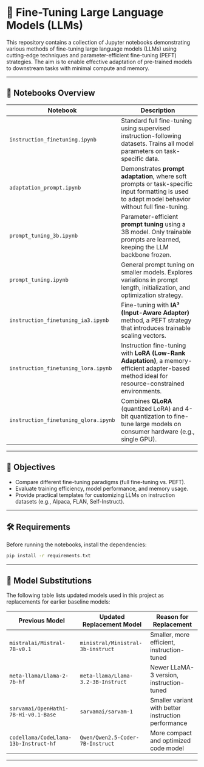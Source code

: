 # 🔧 Fine-Tuning Large Language Models (LLMs)

This repository contains a collection of Jupyter notebooks demonstrating various methods of fine-tuning large language models (LLMs) using cutting-edge techniques and parameter-efficient fine-tuning (PEFT) strategies. The aim is to enable effective adaptation of pre-trained models to downstream tasks with minimal compute and memory.

---

## 📁 Notebooks Overview

| Notebook | Description |
|----------|-------------|
| `instruction_finetuning.ipynb` | Standard full fine-tuning using supervised instruction-following datasets. Trains all model parameters on task-specific data. |
| `adaptation_prompt.ipynb` | Demonstrates **prompt adaptation**, where soft prompts or task-specific input formatting is used to adapt model behavior without full fine-tuning. |
| `prompt_tuning_3b.ipynb` | Parameter-efficient **prompt tuning** using a 3B model. Only trainable prompts are learned, keeping the LLM backbone frozen. |
| `prompt_tuning.ipynb` | General prompt tuning on smaller models. Explores variations in prompt length, initialization, and optimization strategy. |
| `instruction_finetuning_ia3.ipynb` | Fine-tuning with **IA³ (Input-Aware Adapter)** method, a PEFT strategy that introduces trainable scaling vectors. |
| `instruction_finetuning_lora.ipynb` | Instruction fine-tuning with **LoRA (Low-Rank Adaptation)**, a memory-efficient adapter-based method ideal for resource-constrained environments. |
| `instruction_finetuning_qlora.ipynb` | Combines **QLoRA** (quantized LoRA) and 4-bit quantization to fine-tune large models on consumer hardware (e.g., single GPU). |

---

## 🔬 Objectives

- Compare different fine-tuning paradigms (full fine-tuning vs. PEFT).
- Evaluate training efficiency, model performance, and memory usage.
- Provide practical templates for customizing LLMs on instruction datasets (e.g., Alpaca, FLAN, Self-Instruct).

---

## 🛠️ Requirements

Before running the notebooks, install the dependencies:

```bash
pip install -r requirements.txt
```

---

## 🔁 Model Substitutions

The following table lists updated models used in this project as replacements for earlier baseline models:

| **Previous Model**                                | **Updated Replacement Model**                          | **Reason for Replacement**               |
|---------------------------------------------------|--------------------------------------------------------|------------------------------------------|
| `mistralai/Mistral-7B-v0.1`                       | `ministral/Ministral-3b-instruct`                      | Smaller, more efficient, instruction-tuned |
| `meta-llama/Llama-2-7b-hf`                        | `meta-llama/Llama-3.2-3B-Instruct`                     | Newer LLaMA-3 version, instruction-tuned |
| `sarvamai/OpenHathi-7B-Hi-v0.1-Base`              | `sarvamai/sarvam-1`                                    | Smaller variant with better instruction performance |
| `codellama/CodeLlama-13b-Instruct-hf`            | `Qwen/Qwen2.5-Coder-7B-Instruct`                       | More compact and optimized code model |

---
